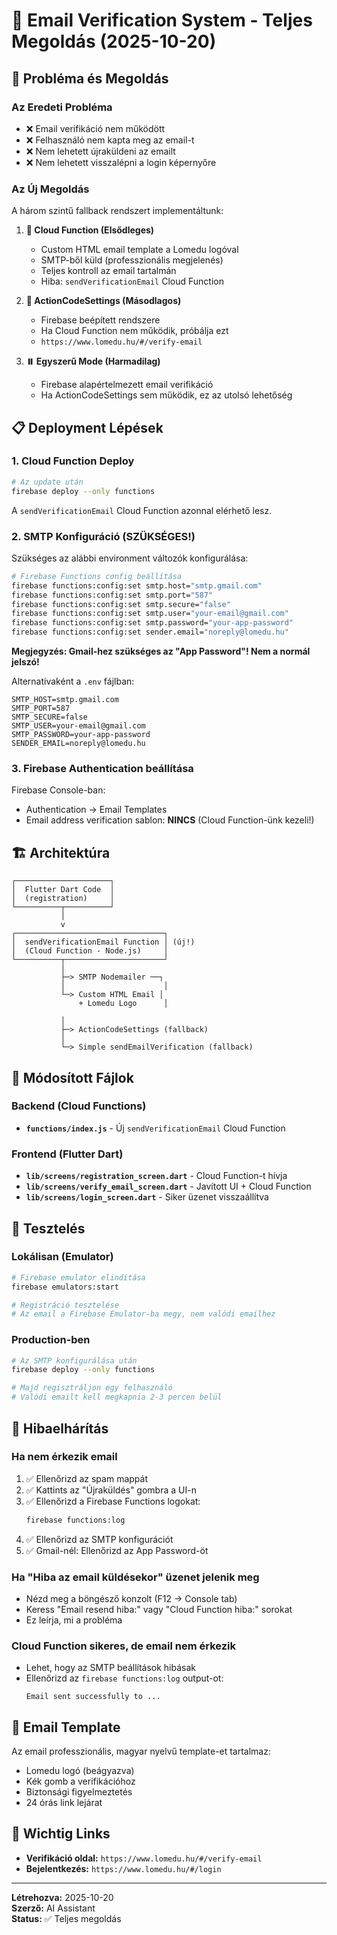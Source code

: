 # 📧 Email Verification System - Teljes Megoldás (2025-10-20)

## 🎯 Probléma és Megoldás

### Az Eredeti Probléma
- ❌ Email verifikáció nem működött
- ❌ Felhasználó nem kapta meg az email-t
- ❌ Nem lehetett újraküldeni az emailt
- ❌ Nem lehetett visszalépni a login képernyőre

### Az Új Megoldás
A három szintű fallback rendszert implementáltunk:

1. **🚀 Cloud Function (Elsődleges)**
   - Custom HTML email template a Lomedu logóval
   - SMTP-ből küld (professzionális megjelenés)
   - Teljes kontroll az email tartalmán
   - Hiba: `sendVerificationEmail` Cloud Function

2. **🔄 ActionCodeSettings (Másodlagos)**
   - Firebase beépített rendszere
   - Ha Cloud Function nem működik, próbálja ezt
   - `https://www.lomedu.hu/#/verify-email`

3. **⏸️ Egyszerű Mode (Harmadilag)**
   - Firebase alapértelmezett email verifikáció
   - Ha ActionCodeSettings sem működik, ez az utolsó lehetőség

## 📋 Deployment Lépések

### 1. Cloud Function Deploy

```bash
# Az update után
firebase deploy --only functions
```

A `sendVerificationEmail` Cloud Function azonnal elérhető lesz.

### 2. SMTP Konfiguráció (SZÜKSÉGES!)

Szükséges az alábbi environment változók konfigurálása:

```bash
# Firebase Functions config beállítása
firebase functions:config:set smtp.host="smtp.gmail.com"
firebase functions:config:set smtp.port="587"
firebase functions:config:set smtp.secure="false"
firebase functions:config:set smtp.user="your-email@gmail.com"
firebase functions:config:set smtp.password="your-app-password"
firebase functions:config:set sender.email="noreply@lomedu.hu"
```

**Megjegyzés: Gmail-hez szükséges az "App Password"! Nem a normál jelszó!**

Alternatívaként a `.env` fájlban:
```env
SMTP_HOST=smtp.gmail.com
SMTP_PORT=587
SMTP_SECURE=false
SMTP_USER=your-email@gmail.com
SMTP_PASSWORD=your-app-password
SENDER_EMAIL=noreply@lomedu.hu
```

### 3. Firebase Authentication beállítása

Firebase Console-ban:
- Authentication → Email Templates
- Email address verification sablon: **NINCS** (Cloud Function-ünk kezeli!)

## 🏗️ Architektúra

```
┌─────────────────────┐
│  Flutter Dart Code  │
│  (registration)     │
└──────────┬──────────┘
           │
           v
┌─────────────────────────────────┐
│  sendVerificationEmail Function │ (új!)
│  (Cloud Function - Node.js)     │
└──────────┬──────────────────────┘
           │
           ├─> SMTP Nodemailer ──┐
           │                      │
           └─> Custom HTML Email │
               + Lomedu Logo      │
               
           │
           ├─> ActionCodeSettings (fallback)
           │
           └─> Simple sendEmailVerification (fallback)
```

## 📁 Módosított Fájlok

### Backend (Cloud Functions)
- **`functions/index.js`** - Új `sendVerificationEmail` Cloud Function

### Frontend (Flutter Dart)
- **`lib/screens/registration_screen.dart`** - Cloud Function-t hívja
- **`lib/screens/verify_email_screen.dart`** - Javított UI + Cloud Function
- **`lib/screens/login_screen.dart`** - Siker üzenet visszaállítva

## 🧪 Tesztelés

### Lokálisan (Emulator)
```bash
# Firebase emulator elindítása
firebase emulators:start

# Registráció tesztelése
# Az email a Firebase Emulator-ba megy, nem valódi emailhez
```

### Production-ben
```bash
# Az SMTP konfigurálása után
firebase deploy --only functions

# Majd regisztráljon egy felhasználó
# Valódi emailt kell megkapnia 2-3 percen belül
```

## 🐛 Hibaelhárítás

### Ha nem érkezik email
1. ✅ Ellenőrizd az spam mappát
2. ✅ Kattints az "Újraküldés" gombra a UI-n
3. ✅ Ellenőrizd a Firebase Functions logokat:
   ```bash
   firebase functions:log
   ```
4. ✅ Ellenőrizd az SMTP konfigurációt
5. ✅ Gmail-nél: Ellenőrizd az App Password-öt

### Ha "Hiba az email küldésekor" üzenet jelenik meg
- Nézd meg a böngésző konzolt (F12 → Console tab)
- Keress "Email resend hiba:" vagy "Cloud Function hiba:" sorokat
- Ez leírja, mi a probléma

### Cloud Function sikeres, de email nem érkezik
- Lehet, hogy az SMTP beállítások hibásak
- Ellenőrizd az `firebase functions:log` output-ot:
  ```
  Email sent successfully to ...
  ```

## 📧 Email Template

Az email professzionális, magyar nyelvű template-et tartalmaz:
- Lomedu logó (beágyazva)
- Kék gomb a verifikációhoz
- Biztonsági figyelmeztetés
- 24 órás link lejárat

## 🔗 Wichtig Links

- **Verifikáció oldal:** `https://www.lomedu.hu/#/verify-email`
- **Bejelentkezés:** `https://www.lomedu.hu/#/login`

---

**Létrehozva:** 2025-10-20  
**Szerző:** AI Assistant  
**Status:** ✅ Teljes megoldás
